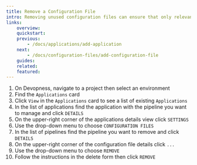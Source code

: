 ```yaml
---
title: Remove a Configuration File
intro: Removing unused configuration files can ensure that only relevant and necessary information is utilized, thereby reducing the risk of errors during the deployment process.
links:
    overview:
    quickstart:
    previous:
        - /docs/applications/add-application
    next:
        - /docs/configuration-files/add-configuration-file
    guides:
    related:
    featured:
---
```


1. On Devopness, navigate to a project then select an environment
1. Find the `Applications` card
1. Click `View` in the `Applications` card to see a list of existing `Applications`
1. In the list of applications find the application with the pipeline you want to manage and click `DETAILS`
1. On the upper-right corner of the applications details view click `SETTINGS`
1. Use the drop-down menu to choose `CONFIGURATION FILES`
1. In the list of pipelines find the pipeline you want to remove and click `DETAILS`
1. On the upper-right corner of the configuration file details click `...`
1. Use the drop-down menu to choose `REMOVE`
1. Follow the instructions in the delete form then click `REMOVE`
